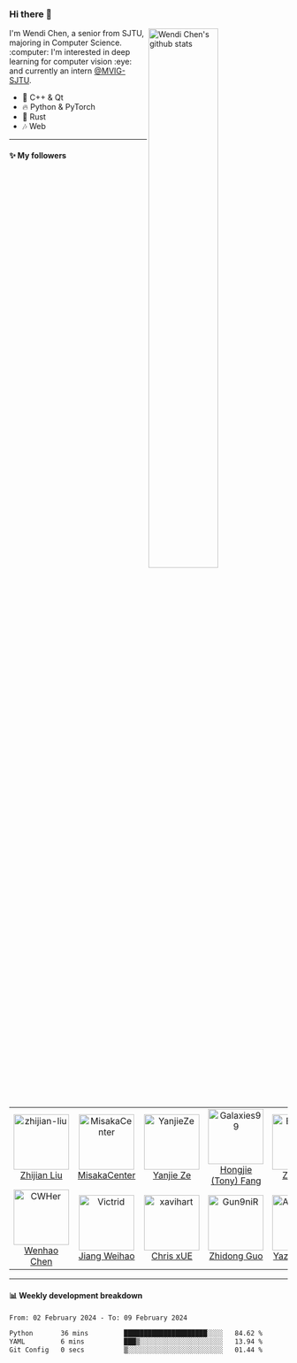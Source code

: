 ### Hi there 👋

<!--
**ChenWendi2001/ChenWendi2001** is a ✨ _special_ ✨ repository because its `README.md` (this file) appears on your GitHub profile.

Here are some ideas to get you started:

- 🔭 I’m currently working on ...
- 🌱 I’m currently learning ...
- 👯 I’m looking to collaborate on ...
- 🤔 I’m looking for help with ...
- 💬 Ask me about ...
- 📫 How to reach me: ...
- 😄 Pronouns: ...
- ⚡ Fun fact: ...
-->
<img align="right" alt="Wendi Chen's github stats" width="50%" src="https://github-readme-stats.vercel.app/api?username=ChenWendi2001&show_icons=true">
I'm Wendi Chen, a senior from SJTU, majoring in Computer Science. :computer: I'm interested in deep learning for computer vision :eye: and currently an intern <a href="https://github.com/MVIG-SJTU" target="_blank">@MVIG-SJTU</a>.

- :book: C++ & Qt
- :fire: Python & PyTorch
- :balloon: Rust
- :notes: Web

---

#### :sparkles: My followers

<!--START_SECTION:top-followers-->
<table>
  <tr>
    <td align="center">
      <a href="https://github.com/zhijian-liu">
        <img src="https://avatars2.githubusercontent.com/u/5782437" width="100px;" alt="zhijian-liu"/>
      </a>
      <br />
      <a href="https://github.com/zhijian-liu">Zhijian Liu</a>
    </td>
    <td align="center">
      <a href="https://github.com/MisakaCenter">
        <img src="https://avatars2.githubusercontent.com/u/55851864" width="100px;" alt="MisakaCenter"/>
      </a>
      <br />
      <a href="https://github.com/MisakaCenter">MisakaCenter</a>
    </td>
    <td align="center">
      <a href="https://github.com/YanjieZe">
        <img src="https://avatars2.githubusercontent.com/u/59699800" width="100px;" alt="YanjieZe"/>
      </a>
      <br />
      <a href="https://github.com/YanjieZe">Yanjie Ze</a>
    </td>
    <td align="center">
      <a href="https://github.com/Galaxies99">
        <img src="https://avatars2.githubusercontent.com/u/48870052" width="100px;" alt="Galaxies99"/>
      </a>
      <br />
      <a href="https://github.com/Galaxies99">Hongjie (Tony) Fang</a>
    </td>
    <td align="center">
      <a href="https://github.com/Emiyalzn">
        <img src="https://avatars2.githubusercontent.com/u/67998047" width="100px;" alt="Emiyalzn"/>
      </a>
      <br />
      <a href="https://github.com/Emiyalzn">Zenan Li</a>
    </td>
    <td align="center">
      <a href="https://github.com/Dou-Yiming">
        <img src="https://avatars2.githubusercontent.com/u/62940175" width="100px;" alt="Dou-Yiming"/>
      </a>
      <br />
      <a href="https://github.com/Dou-Yiming">Yiming Dou</a>
    </td>
    <td align="center">
      <a href="https://github.com/LighghtEeloo">
        <img src="https://avatars2.githubusercontent.com/u/24841828" width="100px;" alt="LighghtEeloo"/>
      </a>
      <br />
      <a href="https://github.com/LighghtEeloo">LighghtEeloo</a>
    </td>
  </tr>
  <tr>
    <td align="center">
      <a href="https://github.com/CWHer">
        <img src="https://avatars2.githubusercontent.com/u/31888981" width="100px;" alt="CWHer"/>
      </a>
      <br />
      <a href="https://github.com/CWHer">Wenhao Chen</a>
    </td>
    <td align="center">
      <a href="https://github.com/Victrid">
        <img src="https://avatars2.githubusercontent.com/u/39787044" width="100px;" alt="Victrid"/>
      </a>
      <br />
      <a href="https://github.com/Victrid">Jiang Weihao</a>
    </td>
    <td align="center">
      <a href="https://github.com/xavihart">
        <img src="https://avatars2.githubusercontent.com/u/46107454" width="100px;" alt="xavihart"/>
      </a>
      <br />
      <a href="https://github.com/xavihart">Chris xUE</a>
    </td>
    <td align="center">
      <a href="https://github.com/Gun9niR">
        <img src="https://avatars2.githubusercontent.com/u/52783948" width="100px;" alt="Gun9niR"/>
      </a>
      <br />
      <a href="https://github.com/Gun9niR">Zhidong Guo</a>
    </td>
    <td align="center">
      <a href="https://github.com/ADSWT518">
        <img src="https://avatars2.githubusercontent.com/u/58338486" width="100px;" alt="ADSWT518"/>
      </a>
      <br />
      <a href="https://github.com/ADSWT518">Yazhou Tang</a>
    </td>
    <td align="center">
      <a href="https://github.com/Lucky-Lance">
        <img src="https://avatars2.githubusercontent.com/u/77819606" width="100px;" alt="Lucky-Lance"/>
      </a>
      <br />
      <a href="https://github.com/Lucky-Lance">Lucky-Lance</a>
    </td>
    <td align="center">
      <a href="https://github.com/fangtiancheng">
        <img src="https://avatars2.githubusercontent.com/u/67567242" width="100px;" alt="fangtiancheng"/>
      </a>
      <br />
      <a href="https://github.com/fangtiancheng">方天宬</a>
    </td>
  </tr>
</table>
<!--END_SECTION:top-followers-->

---

#### :bar_chart: Weekly development breakdown

<!--START_SECTION:waka-->

```txt
From: 02 February 2024 - To: 09 February 2024

Python       36 mins         █████████████████████░░░░   84.62 %
YAML         6 mins          ███▒░░░░░░░░░░░░░░░░░░░░░   13.94 %
Git Config   0 secs          ▒░░░░░░░░░░░░░░░░░░░░░░░░   01.44 %
```

<!--END_SECTION:waka-->


